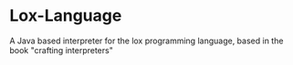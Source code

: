 # Lox-Language
A Java based interpreter for the lox programming language, based in the book "crafting interpreters"
